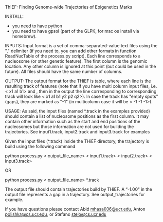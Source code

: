 ThIEF: Finding Genome-wide Trajectories of Epigenetics Marks

INSTALL:
- you need to have python
- you need to have gpsol (part of the GLPK, for mac os install via homebrew). 

INPUTS:
Input format is a set of comma-separated-value text files using the "," delimiter (if you need to, you can add other formats in function ReadNucTable of the process.py script). Each line corresponds to a nucleosome (or other genetic feature). The first column is the genomic location. Any other column is ignored at this point (but could be used in the future). All files should have the same number of columns. 

OUTPUT:
The output format for the THiEF is table, where each line is the resulting track of features (note that if you have multi column input files, i.e. < x1 a1 b1> and <y2 p2 q2>, then in the output the line corresponding to corresponding track will look like < x1 a1 b1 y2 p2 q2>). In case the track has "empty spots" (gaps), they are marked as "-1" (in multicolumn case it will be < -1 -1 -1>).

USAGE:
As said, the input files (named *.track in the examples provided) should contain a list of nucleosome positions as the first column. It may contain other information such as the start and end positions of the nucleosomes but those information are not used for building the trajectories. See input1.track, input2.track and input3.track for examples

Given the input files (*.track) inside the THiEF directory, the trajectory is build using the following command

python process.py < output_file_name> < input1.track> < input2.track> < input3.track>

OR

python process.py < output_file_name> *.track

The output file should contain trajectories build by THiEF. A “-1.00" in the output file represents a gap in a trajectory. See output_trajectories for example.

If you have questions please contact Abid mhasa006@ucr.edu, Anton polishka@cs.ucr.edu, or Stefano stelo@cs.ucr.edu
